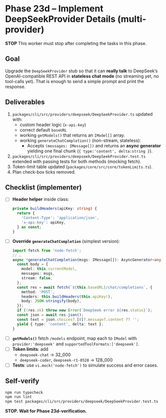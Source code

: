 # Phase 23d – Implement DeepSeekProvider Details (multi-provider)

**STOP**
This worker must stop after completing the tasks in this phase.

## Goal

Upgrade the `DeepSeekProvider` stub so that it can **really talk** to DeepSeek’s OpenAI-compatible REST API in **stateless chat mode** (no streaming yet, no tool-calls yet).  That is enough to send a simple prompt and print the response.

## Deliverables

1. `packages/cli/src/providers/deepseek/DeepSeekProvider.ts` updated with:
   * custom header logic (`x-api-key`)
   * correct default `baseURL`
   * working `getModels()` that returns an `IModel[]` array.
   * working `generateChatCompletion()` (non-stream, stateless):
     * Accepts `(messages: IMessage[])` and returns an **async generator** yielding one final chunk (`{ type:'content', delta:string }`).
2. `packages/cli/src/providers/deepseek/DeepSeekProvider.test.ts` extended with passing tests for both methods (mocking fetch).
3. Token-limit table updated (`packages/core/src/core/tokenLimits.ts`).
4. Plan check-box ticks removed.

## Checklist (implementer)

- [ ] **Header helper** inside class:
  ```ts
  private buildHeaders(apiKey: string) {
    return {
      'Content-Type': 'application/json',
      'x-api-key': apiKey,
    } as const;
  }
  ```
- [ ] **Override `generateChatCompletion`** (simplest version):
  ```ts
  import fetch from 'node-fetch';
  // …
  async *generateChatCompletion(msgs: IMessage[]): AsyncGenerator<any> {
    const body = {
      model: this.currentModel,
      messages: msgs,
      stream: false,
    };
    const res = await fetch(`${this.baseURL}/chat/completions`, {
      method: 'POST',
      headers: this.buildHeaders(this.apiKey!),
      body: JSON.stringify(body),
    });
    if (!res.ok) throw new Error(`DeepSeek error ${res.status}`);
    const json = await res.json();
    const text = json.choices?.[0]?.message?.content ?? '';
    yield { type: 'content', delta: text };
  }
  ```
- [ ] **`getModels()`** fetch `/models` endpoint, map each to `IModel` with `provider:'deepseek'` and `supportedToolFormats:['deepseek']`.
- [ ] **Token limits**: add
  * `deepseek-chat` → 32_000
  * `deepseek-coder`, `deepseek-r1-0528` → 128_000
- [ ] **Tests**: use `vi.mock('node-fetch')` to simulate success and error cases.

## Self-verify

```bash
npm run typecheck
npm run lint
npm test packages/cli/src/providers/deepseek/DeepSeekProvider.test.ts
```

**STOP. Wait for Phase 23d-verification.**